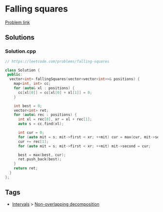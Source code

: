 # Falling squares

[Problem link](https://leetcode.com/problems/falling-squares)

## Solutions


### Solution.cpp
```cpp
// https://leetcode.com/problems/falling-squares

class Solution {
 public:
  vector<int> fallingSquares(vector<vector<int>>& positions) {
    map<int, int> cc;
    for (auto& xl : positions) {
      cc[xl[0]] = cc[xl[0] + xl[1]] = 0;
    }

    int best = 0;
    vector<int> ret;
    for (auto& rec : positions) {
      int xl = rec[0], xr = xl + rec[1];
      auto s = cc.find(xl);

      int cur = 0;
      for (auto mit = s; mit->first < xr; ++mit) cur = max(cur, mit->second);
      cur += rec[1];
      for (auto mit = s; mit->first < xr; ++mit) mit->second = cur;

      best = max(best, cur);
      ret.push_back(best);
    }
    return ret;
  }
};
```
## Tags

* [Intervals](/README.md#Intervals) > [Non-overlapping decomposition](/README.md#Intervals-Non_overlapping_decomposition)
